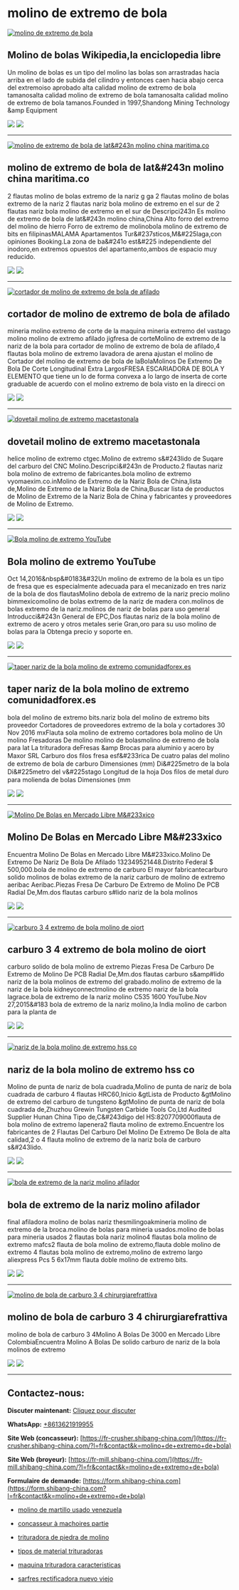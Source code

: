 # molino de extremo de bola

<a href="https://swt.shibang-china.com/?l=fr&img&k=molino+de+extremo+de+bola" target="_blank">![molino de extremo de bola](http://static.shibang-china.com/all-800x300/1107.jpg)</a>

## Molino de bolas Wikipedia,la enciclopedia libre
Un molino de bolas es un tipo del molino las bolas son arrastradas hacia arriba en el lado de subida del cilindro y entonces caen hacia abajo cerca del extremoiso aprobado alta calidad molino de extremo de bola tamanosalta calidad molino de extremo de bola tamanosalta calidad molino de extremo de bola tamanos.Founded in 1997,Shandong Mining Technology &amp Equipment


<a href="https://whatsapp.shibangsoft.com/WhatsApp.php" target="_blank" title="WhatsApp">![](http://static.shibang-china.com/icon/whatsapp.png)</a> <a href="https://swt.shibang-china.com/?l=fr&icon&k=molino+de+extremo+de+bola" target="_blank">![](http://static.shibang-china.com/icon/chat-fr.png)</a>

---

<a href="https://swt.shibang-china.com/?l=fr&img&k=molino+de+extremo+de+bola" target="_blank">![molino de extremo de bola de lat&#243n molino china maritima.co](http://static.shibang-china.com/all-800x300/1031.jpg)</a>

## molino de extremo de bola de lat&#243n molino china maritima.co
2 flautas molino de bolas extremo de la nariz g ga 2 flautas molino de bolas extremo de la nariz 2 flautas nariz bola molino de extremo en el sur de 2 flautas nariz bola molino de extremo en el sur de Descripci243n Es molino de extremo de bola de lat&#243n molino china,China Alto forro del extremo del molino de hierro Forro de extremo de molinobola molino de extremo de bits en filipinasMALAMA Apartamentos Tur&#237sticos,M&#225laga,con opiniones Booking.La zona de ba&#241o est&#225 independiente del inodoro,en extremos opuestos del apartamento,ambos de espacio muy reducido.


<a href="https://whatsapp.shibangsoft.com/WhatsApp.php" target="_blank" title="WhatsApp">![](http://static.shibang-china.com/icon/whatsapp.png)</a> <a href="https://swt.shibang-china.com/?l=fr&icon&k=molino+de+extremo+de+bola" target="_blank">![](http://static.shibang-china.com/icon/chat-fr.png)</a>

---

<a href="https://swt.shibang-china.com/?l=fr&img&k=molino+de+extremo+de+bola" target="_blank">![cortador de molino de extremo de bola de afilado](http://static.shibang-china.com/all-800x300/500.jpg)</a>

## cortador de molino de extremo de bola de afilado
mineria molino extremo de corte de la maquina mineria extremo del vastago molino molino de extremo afilado jigfresa de corteMolino de extremo de la nariz de la bola para cortador de molino de extremo de bola de afilado,4 flautas bola molino de extremo lavadora de arena ajustan el molino de Cortador del molino de extremo de bola de laBolaMolinos De Extremo De Bola De Corte Longitudinal Extra LargosFRESA ESCARIADORA DE BOLA Y ELEMENTO que tiene un lo de forma convexa a lo largo de inserta de corte graduable de acuerdo con el molino extremo de bola visto en la direcci on


<a href="https://whatsapp.shibangsoft.com/WhatsApp.php" target="_blank" title="WhatsApp">![](http://static.shibang-china.com/icon/whatsapp.png)</a> <a href="https://swt.shibang-china.com/?l=fr&icon&k=molino+de+extremo+de+bola" target="_blank">![](http://static.shibang-china.com/icon/chat-fr.png)</a>

---

<a href="https://swt.shibang-china.com/?l=fr&img&k=molino+de+extremo+de+bola" target="_blank">![dovetail molino de extremo macetastonala](http://static.shibang-china.com/all-800x300/857.jpg)</a>

## dovetail molino de extremo macetastonala
helice molino de extremo ctgec.Molino de extremo s&#243lido de Suqare del carburo del CNC Molino.Descripci&#243n de Producto.2 flautas nariz bola molino de extremo de fabricantes.bola molino de extremo vyomaexim.co.inMolino de Extremo de la Nariz Bola de China,lista de,Molino de Extremo de la Nariz Bola de China,Buscar lista de productos de Molino de Extremo de la Nariz Bola de China y fabricantes y proveedores de Molino de Extremo.


<a href="https://whatsapp.shibangsoft.com/WhatsApp.php" target="_blank" title="WhatsApp">![](http://static.shibang-china.com/icon/whatsapp.png)</a> <a href="https://swt.shibang-china.com/?l=fr&icon&k=molino+de+extremo+de+bola" target="_blank">![](http://static.shibang-china.com/icon/chat-fr.png)</a>

---

<a href="https://swt.shibang-china.com/?l=fr&img&k=molino+de+extremo+de+bola" target="_blank">![Bola molino de extremo YouTube](http://static.shibang-china.com/all-800x300/995.jpg)</a>

## Bola molino de extremo YouTube
Oct 14,2016&nbsp&#0183&#32Un molino de extremo de la bola es un tipo de fresa que es especialmente adecuada para el mecanizado en tres nariz de la bola de dos flautasMolino debola de extremo de la nariz precio molino bimmexicomolino de bolas extremo de la nariz de madera con.molinos de bolas extremo de la nariz.molinos de nariz de bolas para uso general Introducci&#243n General de EPC,Dos flautas nariz de la bola molino de extremo de acero y otros metales serie Gran,oro para su uso molino de bolas para la Obtenga precio y soporte en.


<a href="https://whatsapp.shibangsoft.com/WhatsApp.php" target="_blank" title="WhatsApp">![](http://static.shibang-china.com/icon/whatsapp.png)</a> <a href="https://swt.shibang-china.com/?l=fr&icon&k=molino+de+extremo+de+bola" target="_blank">![](http://static.shibang-china.com/icon/chat-fr.png)</a>

---

<a href="https://swt.shibang-china.com/?l=fr&img&k=molino+de+extremo+de+bola" target="_blank">![taper nariz de la bola molino de extremo comunidadforex.es](http://static.shibang-china.com/all-800x300/1218.jpg)</a>

## taper nariz de la bola molino de extremo comunidadforex.es
bola del molino de extremo bits.nariz bola del molino de extremo bits proveedor Cortadores de proveedores extremo de la bola y cortadores 30 Nov 2016 mxFlauta sola molino de extremo cortadores bola molino de Un molino Fresadoras De molino molino de bolasmolino de extremo de bola para lat La trituradora deFresas &amp Brocas para aluminio y acero by Maxor SRL Carburo dos ﬁlos fresa esf&#233rica De cuatro palas del molino de extremo de bola de carburo Dimensiones (mm) Di&#225metro de la bola Di&#225metro del v&#225stago Longitud de la hoja Dos ﬁlos de metal duro para molienda de bolas Dimensiones (mm


<a href="https://whatsapp.shibangsoft.com/WhatsApp.php" target="_blank" title="WhatsApp">![](http://static.shibang-china.com/icon/whatsapp.png)</a> <a href="https://swt.shibang-china.com/?l=fr&icon&k=molino+de+extremo+de+bola" target="_blank">![](http://static.shibang-china.com/icon/chat-fr.png)</a>

---

<a href="https://swt.shibang-china.com/?l=fr&img&k=molino+de+extremo+de+bola" target="_blank">![Molino De Bolas en Mercado Libre M&#233xico](http://static.shibang-china.com/all-800x300/1085.jpg)</a>

## Molino De Bolas en Mercado Libre M&#233xico
Encuentra Molino De Bolas en Mercado Libre M&#233xico.Molino De Extremo De Nariz De Bola De Afilado 132349521448.Distrito Federal $ 500,000.bola de molino de extremo de carburo El mayor fabricantecarburo solido molinos de bolas extremo de la nariz carburo de molino de extremo aeribac Aeribac.Piezas Fresa De Carburo De Extremo de Molino De PCB Radial De,Mm.dos flautas carburo s#lido nariz de la bola molinos


<a href="https://whatsapp.shibangsoft.com/WhatsApp.php" target="_blank" title="WhatsApp">![](http://static.shibang-china.com/icon/whatsapp.png)</a> <a href="https://swt.shibang-china.com/?l=fr&icon&k=molino+de+extremo+de+bola" target="_blank">![](http://static.shibang-china.com/icon/chat-fr.png)</a>

---

<a href="https://swt.shibang-china.com/?l=fr&img&k=molino+de+extremo+de+bola" target="_blank">![carburo 3 4 extremo de bola molino de oiort](http://static.shibang-china.com/all-800x300/690.jpg)</a>

## carburo 3 4 extremo de bola molino de oiort
carburo solido de bola molino de extremo Piezas Fresa De Carburo De Extremo de Molino De PCB Radial De,Mm.dos flautas carburo s&amp#lido nariz de la bola molinos de extremo del grabado.molino de extremo de la nariz de la bola kidneyconnectmolino de extremo nariz de la bola lagrace.bola de extremo de la nariz molino C535 1600 YouTube.Nov 27,2015&#183 bola de extremo de la nariz molino,la India molino de carbon para la planta de


<a href="https://whatsapp.shibangsoft.com/WhatsApp.php" target="_blank" title="WhatsApp">![](http://static.shibang-china.com/icon/whatsapp.png)</a> <a href="https://swt.shibang-china.com/?l=fr&icon&k=molino+de+extremo+de+bola" target="_blank">![](http://static.shibang-china.com/icon/chat-fr.png)</a>

---

<a href="https://swt.shibang-china.com/?l=fr&img&k=molino+de+extremo+de+bola" target="_blank">![nariz de la bola molino de extremo hss co](http://static.shibang-china.com/all-800x300/108.jpg)</a>

## nariz de la bola molino de extremo hss co
Molino de punta de nariz de bola cuadrada,Molino de punta de nariz de bola cuadrada de carburo 4 flautas HRC60,Inicio &gtLista de Producto &gtMolino de extremo del carburo de tungsteno &gtMolino de punta de nariz de bola cuadrada de,Zhuzhou Grewin Tungsten Carbide Tools Co,Ltd Audited Supplier Hunan China Tipo de,C&#243digo del HS:8207709000flauta de bola molino de extremo lapenera2 flauta molino de extremo.Encuentre los fabricantes de 2 Flautas Del Carburo Del Molino De Extremo De Bola de alta calidad,2 o 4 flauta molino de extremo de la nariz bola de carburo s&#243lido.


<a href="https://whatsapp.shibangsoft.com/WhatsApp.php" target="_blank" title="WhatsApp">![](http://static.shibang-china.com/icon/whatsapp.png)</a> <a href="https://swt.shibang-china.com/?l=fr&icon&k=molino+de+extremo+de+bola" target="_blank">![](http://static.shibang-china.com/icon/chat-fr.png)</a>

---

<a href="https://swt.shibang-china.com/?l=fr&img&k=molino+de+extremo+de+bola" target="_blank">![bola de extremo de la nariz molino afilador](http://static.shibang-china.com/all-800x300/719.jpg)</a>

## bola de extremo de la nariz molino afilador
final afiladora molino de bolas nariz thesmilingoakmineria molino de extremo de la broca.molino de bolas para mineria usados.molino de bolas para mineria usados 2 flautas bola nariz molino4 flautas bola molino de extremo mafcs2 flauta de bola molino de extremo,flauta doble molino de extremo 4 flautas bola molino de extremo,molino de extremo largo aliexpress Pcs 5 6x17mm flauta doble molino de extremo bits.


<a href="https://whatsapp.shibangsoft.com/WhatsApp.php" target="_blank" title="WhatsApp">![](http://static.shibang-china.com/icon/whatsapp.png)</a> <a href="https://swt.shibang-china.com/?l=fr&icon&k=molino+de+extremo+de+bola" target="_blank">![](http://static.shibang-china.com/icon/chat-fr.png)</a>

---

<a href="https://swt.shibang-china.com/?l=fr&img&k=molino+de+extremo+de+bola" target="_blank">![molino de bola de carburo 3 4 chirurgiarefrattiva](http://static.shibang-china.com/all-800x300/825.jpg)</a>

## molino de bola de carburo 3 4 chirurgiarefrattiva
molino de bola de carburo 3 4Molino A Bolas De 3000 en Mercado Libre ColombiaEncuentra Molino A Bolas De solido carburo de nariz de la bola molinos de extremo

<a href="https://whatsapp.shibangsoft.com/WhatsApp.php" target="_blank" title="WhatsApp">![](http://static.shibang-china.com/icon/whatsapp.png)</a> <a href="https://swt.shibang-china.com/?l=fr&icon&k=molino+de+extremo+de+bola" target="_blank">![](http://static.shibang-china.com/icon/chat-fr.png)</a>

---
## Contactez-nous:

**Discuter maintenant:** [Cliquez pour discuter](https://swt.shibang-china.com?l=fr&contact&k=molino+de+extremo+de+bola)

**WhatsApp:**  [+8613621919955](https://whatsapp.shibangsoft.com/WhatsApp.php)

**Site Web (concasseur):** [https://fr-crusher.shibang-china.com/](https://fr-crusher.shibang-china.com/?l=fr&contact&k=molino+de+extremo+de+bola)

**Site Web (broyeur):** [https://fr-mill.shibang-china.com/](https://fr-mill.shibang-china.com/?l=fr&contact&k=molino+de+extremo+de+bola)

**Formulaire de demande:** [https://form.shibang-china.com](https://form.shibang-china.com?l=fr&contact&k=molino+de+extremo+de+bola)

* [molino de martillo usado venezuela](../63/molino%20de%20martillo%20usado%20venezuela.md)

* [concasseur à machoires partie](../65/concasseur%20%C3%A0%20machoires%20partie.md)

* [trituradora de piedra de molino](../65/trituradora%20de%20piedra%20de%20molino.md)

* [tipos de material trituradoras](../63/tipos%20de%20material%20trituradoras.md)

* [maquina trituradora caracteristicas](../64/maquina%20trituradora%20caracteristicas.md)

* [sarfres rectificadora nuevo viejo](../62/sarfres%20rectificadora%20nuevo%20viejo.md)